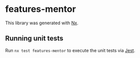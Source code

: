 # features-mentor

This library was generated with [Nx](https://nx.dev).

## Running unit tests

Run `nx test features-mentor` to execute the unit tests via [Jest](https://jestjs.io).
